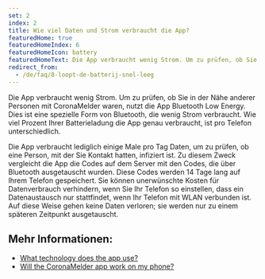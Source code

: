 ```yaml
---
set: 2
index: 2
title: Wie viel Daten und Strom verbraucht die App?
featuredHome: true
featuredHomeIndex: 6
featuredHomeIcon: battery
featuredHomeText: Die App verbraucht wenig Strom. Um zu prüfen, ob Sie in der Nähe...
redirect_from: 
  - /de/faq/8-loopt-de-batterij-snel-leeg
---
```

Die App verbraucht wenig Strom. Um zu prüfen, ob Sie in der Nähe anderer Personen mit CoronaMelder waren, nutzt die App Bluetooth Low Energy. Dies ist eine spezielle Form von Bluetooth, die wenig Strom verbraucht. Wie viel Prozent Ihrer Batterieladung die App genau verbraucht, ist pro Telefon unterschiedlich.

Die App verbraucht lediglich einige Male pro Tag Daten, um zu prüfen, ob eine Person, mit der Sie Kontakt hatten, infiziert ist. Zu diesem Zweck vergleicht die App die Codes auf dem Server mit den Codes, die über Bluetooth ausgetauscht wurden. Diese Codes werden 14 Tage lang auf Ihrem Telefon gespeichert.
Sie können unerwünschte Kosten für Datenverbrauch verhindern, wenn Sie Ihr Telefon so einstellen, dass ein Datenaustausch nur stattfindet, wenn Ihr Telefon mit WLAN verbunden ist. Auf diese Weise gehen keine Daten verloren; sie werden nur zu einem späteren Zeitpunkt ausgetauscht.

## Mehr Informationen:

- [What technology does the app use?](/{{page.lang}}/faq/2-6-hoe-werkt-de-app-technisch-precies) 
- [Will the CoronaMelder app work on my phone?](/{{page.lang}}/faq/1-6-werkt-coronamelder-op-mijn-tel)
